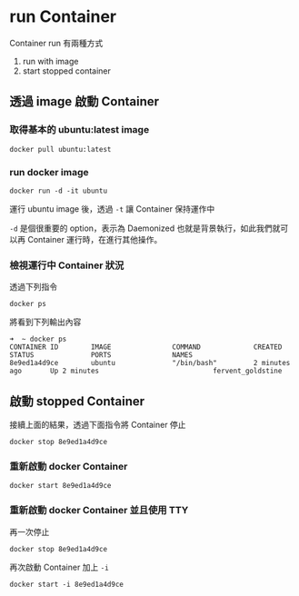 run Container
=============

Container run 有兩種方式

1.	run with image
2.	start stopped container

透過 image 啟動 Container
-------------------------

### 取得基本的 ubuntu:latest image

`docker pull ubuntu:latest`

### run docker image

`docker run -d -it ubuntu`

運行 ubuntu image 後，透過 `-t` 讓 Container 保持運作中

`-d` 是個很重要的 option，表示為 Daemonized 也就是背景執行，如此我們就可以再 Container 運行時，在進行其他操作。

### 檢視運行中 Container 狀況

透過下列指令

`docker ps`

將看到下列輸出內容

```
➜  ~ docker ps
CONTAINER ID        IMAGE               COMMAND             CREATED             STATUS              PORTS               NAMES
8e9ed1a4d9ce        ubuntu              "/bin/bash"         2 minutes ago       Up 2 minutes                            fervent_goldstine
```

啟動 stopped Container
----------------------

接續上面的結果，透過下面指令將 Container 停止

```
docker stop 8e9ed1a4d9ce
```

### 重新啟動 docker Container

`docker start 8e9ed1a4d9ce`

### 重新啟動 docker Container 並且使用 TTY

再一次停止

`docker stop 8e9ed1a4d9ce`

再次啟動 Container 加上 `-i`

`docker start -i 8e9ed1a4d9ce`
